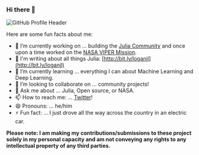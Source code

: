 ### Hi there 👋

<!--
**logankilpatrick/logankilpatrick** is a ✨ _special_ ✨ repository because its `README.md` (this file) appears on your GitHub profile.
-->

![GitHub Profile Header](https://user-images.githubusercontent.com/35577566/143617122-f7257d3b-430d-44ce-80dc-7d90fb736b2c.png)

Here are some fun facts about me:

- 🔭 I’m currently working on ... building the [Julia Community](https://julialang.org/community/) and once upon a time worked on the [NASA VIPER Mission](https://www.nasa.gov/feature/new-viper-lunar-rover-to-map-water-ice-on-the-moon/). 
- 📝 I'm writing about all things Julia: [http://bit.ly/loganjl](http://bit.ly/loganjl)
- 🌱 I’m currently learning ... everything I can about Machine Learning and Deep Learning.
- 👯 I’m looking to collaborate on ... community projects! 
- 💬 Ask me about ... Julia, Open source, or NASA. 
- 📫 How to reach me: ... [Twitter](https://twitter.com/OfficialLoganK)! 
- 😄 Pronouns: ... he/him
- ⚡ Fun fact: ... I just drove all the way across the country in an electric car.

__Please note: I am making my contributions/submissions to these project solely in my personal capacity and am not conveying any rights to any intellectual property of any third parties.__
